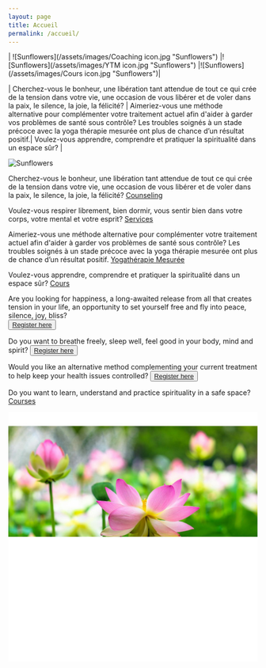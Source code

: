```yaml
---
layout: page
title: Accueil
permalink: /accueil/
---
```



| ![Sunflowers](/assets/images/Coaching icon.jpg "Sunflowers") |![Sunflowers](/assets/images/YTM icon.jpg "Sunflowers")  |![Sunflowers](/assets/images/Cours icon.jpg "Sunflowers")|


| Cherchez-vous le bonheur, une libération tant attendue de tout ce qui crée de la tension dans votre vie, une occasion de vous libérer et de voler dans la paix, le silence, la joie, la félicité? | Aimeriez-vous une méthode alternative pour complémenter votre traitement actuel afin d'aider à garder vos problèmes de santé sous contrôle? Les troubles soignés à un stade précoce avec la yoga thérapie mesurée ont plus de chance d’un résultat positif.| Voulez-vous apprendre, comprendre et pratiquer la spiritualité dans un espace sûr? |


![Sunflowers](/assets/images/sunflower.png "Sunflowers")


Cherchez-vous le bonheur, une libération tant attendue de tout ce qui crée de la tension dans votre vie, une occasion de vous libérer et de voler dans la paix, le silence, la joie, la félicité?
[Counseling]() 

Voulez-vous respirer librement, bien dormir, vous sentir bien dans votre corps, votre mental et votre esprit? [Services]()

Aimeriez-vous une méthode alternative pour complémenter votre traitement actuel afin d'aider à garder vos problèmes de santé sous contrôle? Les troubles soignés à un stade précoce avec la yoga thérapie mesurée ont plus de chance d’un résultat positif.
[Yogathérapie Mesurée]()

Voulez-vous apprendre, comprendre et pratiquer la spiritualité dans un espace sûr? 
[Cours]()




Are you looking for happiness, a long-awaited release from all that creates tension in your life, an opportunity to set yourself free and fly into peace, silence, joy, bliss?  
<button>[Register here](https://forms.gle/pJyoW73HaE4CTX3x5)</button>

Do you want to breathe freely, sleep well, feel good in your body, mind and spirit?
<button>[Register here](https://forms.gle/pJyoW73HaE4CTX3x5)</button>

Would you like an alternative method complementing your current treatment to help keep your health issues controlled?
<button>[Register here](https://forms.gle/pJyoW73HaE4CTX3x5)</button>

Do you want to learn, understand and practice spirituality in a safe space? 
[Courses]()


[jekyll-organization]: https://github.com/jekyll
![Beautiful lotuses on lake!](/assets/images/Lotuses2.jpg "Beautiful lotuses on lake")



